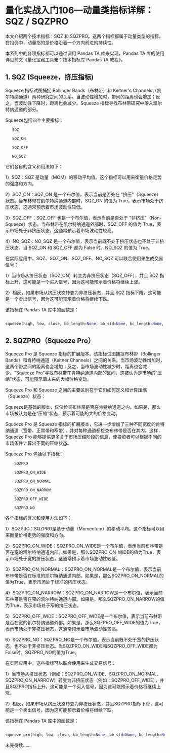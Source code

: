 # 量化实战入门106—动量类指标详解：SQZ / SQZPRO 

本文介绍两个技术指标：SQZ 和 SQZPRO。这两个指标都属于动量类型的指标。在投资中，动量指的是价格沿着一个方向前进的持续性。

本系列中的各项指标都可以通过调用 Pandas TA 库来实现，Pandas TA 库的使用详见前文《量化宝藏工具箱：技术指标库 Pandas TA 教程》。
## 1. SQZ (Squeeze，挤压指标)
Squeeze 指标试图捕捉 Bollinger Bands（布林带）和 Keltner's Channels（凯尔特纳通道）两种研究之间的关系。当波动性增加时，带间的距离也会增加；反之，当波动性下降时，距离也会减少。Squeeze 指标寻找布林带研究中落入凯尔特纳通道的部分。

Squeeze包括四个主要指标：
    
       SQZ
    
       SQZ_ON
    
       SQZ_OFF
    
       NO_SQZ

它们各自的含义和用法如下：

1）SQZ：SQZ 是动量（MOM）的移动平均值。这个指标可以用来衡量价格走势的强度和方向。

2）SQZ_ON：SQZ_ON 是一个布尔值，表示当前是否处在 "挤压"（Squeeze）状态。当布林带在凯尔特纳通道内部时，SQZ_ON 的值为 True，表示市场处于挤压状态，这通常预示着市场波动性较低。

3）SQZ_OFF：SQZ_OFF 也是一个布尔值，表示当前是否处于 "非挤压"（Non-Squeeze）状态。当布林带在凯尔特纳通道外部时，SQZ_OFF 的值为 True，表示市场处于非挤压状态，这通常预示着市场波动性较高。

4）NO_SQZ：NO_SQZ 是一个布尔值，表示当前既不处于挤压状态也不处于非挤压状态。当 SQZ_ON 和 SQZ_OFF 都为 False 时，NO_SQZ 的值为 True。

在实际应用中，SQZ、SQZ_ON、SQZ_OFF、NO_SQZ 可以联合使用来生成交易信号：

1）当市场从挤压状态（SQZ_ON）转变为非挤压状态（SQZ_OFF），并且 SQZ 指标上升，这可能是一个买入信号，因为这可能预示着价格将继续上涨。

2）相反，如果市场从挤压状态转变为非挤压状态，并且 SQZ 指标下降，这可能是一个卖出信号，因为这可能预示着价格将继续下跌。

该指标在 Pandas TA 库中的函数是：

```python 

squeeze(high, low, close, bb_length=None, bb_std=None, kc_length=None, kc_scalar=None, mom_length=None, mom_smooth=None, use_tr=None, mamode=None, offset=None, **kwargs)
```

## 2. SQZPRO（Squeeze Pro）
Squeeze Pro 是 Squeeze 指标的扩展版本。该指标试图捕捉布林带（Bollinger Bands）和肯特纳通道（Keltner Channels）之间的关系。当市场波动性增加时，这两个带之间的距离也会增加；反之，当市场波动性减少时，距离也会减少。"Squeeze Pro"寻找布林带在肯特纳通道内部的区间，这被认为是市场的“压缩”状态，可能预示着未来的大幅价格变动。

Squeeze Pro 和 Squeeze 之间的主要区别在于它们如何定义和计算压缩（Squeeze）状态：

Squeeze是基础的版本，仅仅检查布林带是否在肯特纳通道之内。如果是，那么市场被认为是在“压缩”状态，预示着可能的大的价格变动。

Squeeze Pro 是 Squeeze 指标的扩展版本，它进一步增加了三种不同宽度的肯特纳通道（宽带、正常带和窄带），并对每种通道都检查布林带是否在其内。这样，Squeeze Pro 能够提供更多关于市场压缩阶段的信息，使投资者可以根据不同的市场条件计算出不同的压缩状态。

Squeeze Pro 包括以下指标：

        SQZPRO
    
        SQZPRO_ON_WIDE
    
        SQZPRO_ON_NORMAL
    
        SQZPRO_ON_NARROW
    
        SQZPRO_OFF_WIDE
    
        SQZPRO_NO

各个指标的含义和使用方法如下：

1）SQZPRO：SQZPRO是基于动量（Momentum）的移动平均。这个指标可以用来衡量价格走势的强度和方向。

2）SQZPRO_ON_WIDE：SQZPRO_ON_WIDE是一个布尔值，表示当前布林带是否在宽的凯尔特纳通道内部。如果是，那么SQZPRO_ON_WIDE的值为True，表示市场处于宽的挤压状态，这通常预示着市场波动性较低。

3）SQZPRO_ON_NORMAL：SQZPRO_ON_NORMAL是一个布尔值，表示当前布林带是否在标准的凯尔特纳通道内部。如果是，那么SQZPRO_ON_NORMAL的值为True，表示市场处于标准的挤压状态。

4）SQZPRO_ON_NARROW：SQZPRO_ON_NARROW是一个布尔值，表示当前布林带是否在窄的凯尔特纳通道内部。如果是，那么SQZPRO_ON_NARROW的值为True，表示市场处于窄的挤压状态。

5）SQZPRO_OFF_WIDE：SQZPRO_OFF_WIDE是一个布尔值，表示当前布林带是否在宽的凯尔特纳通道外部。如果是，那么SQZPRO_OFF_WIDE的值为True，表示市场处于非挤压状态，这通常预示着市场波动性较高。

6）SQZPRO_NO：SQZPRO_NO是一个布尔值，表示当前既不处于宽的挤压状态，也不处于非挤压状态。当SQZPRO_ON_WIDE和SQZPRO_OFF_WIDE都为False时，SQZPRO_NO的值为True。

在实际应用中，这些指标可以联合使用来生成交易信号：

1）当市场从挤压状态（例如：SQZPRO_ON_WIDE、SQZPRO_ON_NORMAL、SQZPRO_ON_NARROW）转变为非挤压状态（例如：SQZPRO_OFF_WIDE），并且SQZPRO指标上升，这可能是一个买入信号，因为这可能预示着价格将继续上涨。

2）相反，如果市场从挤压状态转变为非挤压状态，并且SQZPRO指标下降，这可能是一个卖出信号，因为这可能预示着价格将继续下跌。

该指标在 Pandas TA 库中的函数是：

```python 

squeeze_pro(high, low, close, bb_length=None, bb_std=None, kc_length=None, kc_scalar_wide=None, kc_scalar_normal=None, kc_scalar_narrow=None, mom_length=None, mom_smooth=None, use_tr=None, mamode=None, offset=None, **kwargs)
```

未完待续……